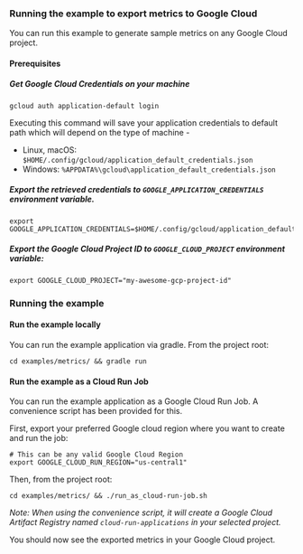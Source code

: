 ### Running the example to export metrics to Google Cloud

You can run this example to generate sample metrics on any Google Cloud project.

#### Prerequisites

##### Get Google Cloud Credentials on your machine

```shell
gcloud auth application-default login
```
Executing this command will save your application credentials to default path which will depend on the type of machine -
- Linux, macOS: `$HOME/.config/gcloud/application_default_credentials.json`
- Windows: `%APPDATA%\gcloud\application_default_credentials.json`

##### Export the retrieved credentials to `GOOGLE_APPLICATION_CREDENTIALS` environment variable.

```shell
export GOOGLE_APPLICATION_CREDENTIALS=$HOME/.config/gcloud/application_default_credentials.json
```

##### Export the Google Cloud Project ID to `GOOGLE_CLOUD_PROJECT` environment variable:

```shell
export GOOGLE_CLOUD_PROJECT="my-awesome-gcp-project-id"
```

### Running the example

#### Run the example locally

You can run the example application via gradle. From the project root:

```shell
cd examples/metrics/ && gradle run 
```

#### Run the example as a Cloud Run Job

You can run the example application as a Google Cloud Run Job. A convenience script has been provided for this.

First, export your preferred Google cloud region where you want to create and run the job:

```shell
# This can be any valid Google Cloud Region
export GOOGLE_CLOUD_RUN_REGION="us-central1"
```

Then, from the project root:

```shell
cd examples/metrics/ && ./run_as_cloud-run-job.sh
```

*Note: When using the convenience script, it will create a Google Cloud Artifact Registry named `cloud-run-applications` in your
selected project.*

You should now see the exported metrics in your Google Cloud project.
